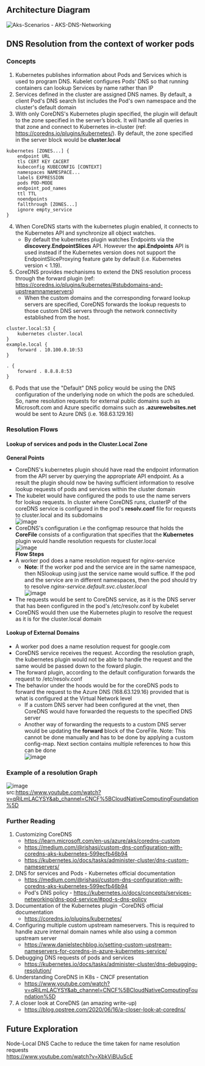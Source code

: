 ## Architecture Diagram
![Aks-Scenarios - AKS-DNS-Networking](https://user-images.githubusercontent.com/13979783/212348577-ff3f4cbb-83c1-4416-a5e1-5bb7c380fce1.png)

## DNS Resolution from the context of worker pods
### Concepts
1. Kubernetes publishes information about Pods and Services which is used to program DNS. Kubelet configures Pods' DNS so that running containers can lookup Services by name rather than IP
2. Services defined in the cluster are assigned DNS names. By default, a client Pod's DNS search list includes the Pod's own namespace and the cluster's default domain
3. With only CoreDNS's Kubernetes plugin specified, the plugin will default to the zone specified in the server’s block. It will handle all queries in that zone and connect to Kubernetes in-cluster (ref: https://coredns.io/plugins/kubernetes/). By default, the zone specified in the server block would be **cluster.local**
```
kubernetes [ZONES...] {
    endpoint URL
    tls CERT KEY CACERT
    kubeconfig KUBECONFIG [CONTEXT]
    namespaces NAMESPACE...
    labels EXPRESSION
    pods POD-MODE
    endpoint_pod_names
    ttl TTL
    noendpoints
    fallthrough [ZONES...]
    ignore empty_service
}
```
4. When CoreDNS starts with the kubernetes plugin enabled, it connects to the Kubernetes API and synchronize all object watches.
   - By default the kubernetes plugin watches Endpoints via the **discovery.EndpointSlices** API. However the **api.Endpoints** API is used instead if the Kubernetes version does not support the EndpointSliceProxying feature gate by default (i.e. Kubernetes version < 1.19).
5. CoreDNS provides mechanisms to extend the DNS resolution process through the forward plugin (ref: https://coredns.io/plugins/kubernetes/#stubdomains-and-upstreamnameservers)
   - When the custom domains and the corresponding forward lookup servers are specified, CoreDNS forwards the lookup requests to those custom DNS servers through the network connectivity established from the host.
```
cluster.local:53 {
    kubernetes cluster.local
}
example.local {
    forward . 10.100.0.10:53
}

. {
    forward . 8.8.8.8:53
}
```
6. Pods that use the "Default" DNS policy would be using the DNS configuration of the underlying node on which the pods are scheduled. So, name resolution requests for external public domains such as Microsoft.com and Azure specific domains such as **<sitename>.azurewebsites.net** would be sent to Azure DNS (i.e. 168.63.129.16)

### Resolution Flows
#### Lookup of services and pods in the Cluster.Local Zone
**General Points**  
- CoreDNS's kubernetes plugin should have read the endpoint information from the API server by querying the appropriate API endpoint. As a result the plugin should now be having sufficient information to resolve lookup requests of pods and services within the cluster domain
- The kubelet would have configured the pods to use the name servers for lookup requests. In cluster where CoreDNS runs, clusterIP of the coreDNS service is configured in the pod's **resolv.conf** file for requests to cluster.local and its subdomains  
![image](https://user-images.githubusercontent.com/13979783/212342391-4abc0f6c-eca2-4309-8d0b-4b8cabeb02bb.png)
- CoreDNS's configuration i.e the configmap resource that holds the **CoreFile** consists of a configuration that specifies that the **Kubernetes** plugin would handle resolution requests for cluster.local  
 ![image](https://user-images.githubusercontent.com/13979783/212342918-3106405f-f965-44df-af65-8e74aec22b95.png)  
**Flow Steps**
- A worker pod does a name resolution request for nginx-service
  - **Note**: If the worker pod and the service are in the same namespace, then NSlookup using just the service name would suffice. If the pod and the service are in different namespaces, then the pod should try to resolve *nginx-service.default.svc.cluster.local*  
 ![image](https://user-images.githubusercontent.com/13979783/212343865-7e2ae008-50ed-4539-9445-d8c4a33018a2.png)
- The requests would be sent to CoreDNS service, as it is the DNS server that has been configured in the pod's /etc/resolv.conf by kubelet
- CoreDNS would then use the Kubernetes plugin to resolve the request as it is for the cluster.local domain  
#### Lookup of External Domains
- A worker pod does a name resolution request for google.com
- CoreDNS service receives the request. According the resolution graph, the kubernetes plugin would not be able to handle the request and the same would be passed down to the foward plugin.
- The forward plugin, according to the default configuration forwards the request to /etc/resolv.conf
- The behavior under the hoods would be for the coreDNS pods to forward the request to the Azure DNS (168.63.129.16) provided that is what is configured at the Virtual Network level
  - If a custom DNS server had been configured at the vnet, then CoreDNS would have forwarded the requests to the specified DNS server
  - Another way of forwarding the requests to a custom DNS server would be updating the **forward** block of the CoreFile. Note: This cannot be done manually and has to be done by applying a custom config-map. Next section contains multiple references to how this can be done  
![image](https://user-images.githubusercontent.com/13979783/212345606-950119ea-322f-4813-8d5e-dfc55ca7edb1.png)  

### Example of a resolution Graph
    
![image](https://user-images.githubusercontent.com/13979783/212345971-cfacf8e1-c712-42cd-a5cb-9a29f7550765.png)  
 src:https://www.youtube.com/watch?v=qRiLmLACYSY&ab_channel=CNCF%5BCloudNativeComputingFoundation%5D  
    
### Further Reading

1. Customizing CoreDNS
   - https://learn.microsoft.com/en-us/azure/aks/coredns-custom
   - https://medium.com/@rishasi/custom-dns-configuration-with-coredns-aks-kubernetes-599ecfb46b94
   - https://kubernetes.io/docs/tasks/administer-cluster/dns-custom-nameservers/
2. DNS for services and Pods - Kubernetes official documentation
   - https://medium.com/@rishasi/custom-dns-configuration-with-coredns-aks-kubernetes-599ecfb46b94
   - Pod's DNS policy - https://kubernetes.io/docs/concepts/services-networking/dns-pod-service/#pod-s-dns-policy
3. Documentation of the Kubernetes plugin -CoreDNS official documentation
   - https://coredns.io/plugins/kubernetes/
4. Configuring multiple custom upstream nameservers. This is required to handle azure internal domain names while also using a common upstream server
   - https://www.danielstechblog.io/setting-custom-upstream-nameservers-for-coredns-in-azure-kubernetes-service/
5. Debugging DNS requests of pods and services
   - https://kubernetes.io/docs/tasks/administer-cluster/dns-debugging-resolution/
6. Understanding CoreDNS in K8s - CNCF presentation
   - https://www.youtube.com/watch?v=qRiLmLACYSY&ab_channel=CNCF%5BCloudNativeComputingFoundation%5D
7. A closer look at CoreDNS (an amazing write-up)
   - https://blog.opstree.com/2020/06/16/a-closer-look-at-coredns/

## Future Exploration
Node-Local DNS Cache to reduce the time taken for name resolution requests  
https://www.youtube.com/watch?v=XbkViBUuScE

